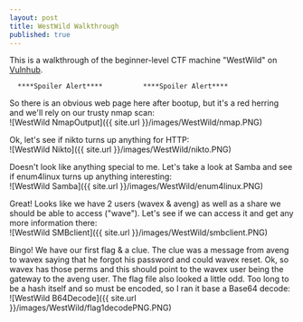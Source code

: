 ```yaml
---
layout: post
title: WestWild Walkthrough
published: true
---
```

This is a walkthrough of the beginner-level CTF machine "WestWild" on [Vulnhub](https://www.vulnhub.com/entry/westwild-11,338/). 


 
      ****Spoiler Alert****          ****Spoiler Alert****  
      
      
      
      
So there is an obvious web page here after bootup, but it's a red herring and we'll rely on our trusty nmap scan:  
 ![WestWild NmapOutput]({{ site.url }}/images/WestWild/nmap.PNG)  
 
Ok, let's see if nikto turns up anything for HTTP:  
 ![WestWild Nikto]({{ site.url }}/images/WestWild/nikto.PNG)  
 
Doesn't look like anything special to me. Let's take a look at Samba and see if enum4linux turns up anything interesting:  
 ![WestWild Samba]({{ site.url }}/images/WestWild/enum4linux.PNG)  
 
Great! Looks like we have 2 users (wavex & aveng) as well as a share we should be able to access ("wave"). Let's see if we can access it and get any more information there:  
 ![WestWild SMBclient]({{ site.url }}/images/WestWild/smbclient.PNG)  

Bingo! We have our first flag & a clue. The clue was a message from aveng to wavex saying that he forgot his password and could wavex reset. Ok, so wavex has those perms and this should point to the wavex user being the gateway to the aveng user. The flag file also looked a little odd. Too long to be a hash itself and so must be encoded, so I ran it base a Base64 decode:  
 ![WestWild B64Decode]({{ site.url }}/images/WestWild/flag1decodePNG.PNG)  
 







